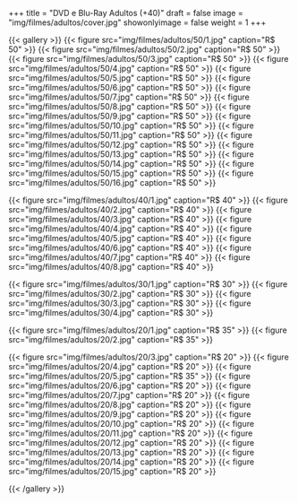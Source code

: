 +++
title = "DVD e Blu-Ray Adultos (+40)"
draft = false
image = "img/filmes/adultos/cover.jpg"
showonlyimage = false
weight = 1
+++
<!--more-->

{{< gallery >}}
{{< figure src="img/filmes/adultos/50/1.jpg" caption="R$ 50" >}}
{{< figure src="img/filmes/adultos/50/2.jpg" caption="R$ 50" >}}
{{< figure src="img/filmes/adultos/50/3.jpg" caption="R$ 50" >}}
{{< figure src="img/filmes/adultos/50/4.jpg" caption="R$ 50" >}}
{{< figure src="img/filmes/adultos/50/5.jpg" caption="R$ 50" >}}
{{< figure src="img/filmes/adultos/50/6.jpg" caption="R$ 50" >}}
{{< figure src="img/filmes/adultos/50/7.jpg" caption="R$ 50" >}}
{{< figure src="img/filmes/adultos/50/8.jpg" caption="R$ 50" >}}
{{< figure src="img/filmes/adultos/50/9.jpg" caption="R$ 50" >}}
{{< figure src="img/filmes/adultos/50/10.jpg" caption="R$ 50" >}}
{{< figure src="img/filmes/adultos/50/11.jpg" caption="R$ 50" >}}
{{< figure src="img/filmes/adultos/50/12.jpg" caption="R$ 50" >}}
{{< figure src="img/filmes/adultos/50/13.jpg" caption="R$ 50" >}}
{{< figure src="img/filmes/adultos/50/14.jpg" caption="R$ 50" >}}
{{< figure src="img/filmes/adultos/50/15.jpg" caption="R$ 50" >}}
{{< figure src="img/filmes/adultos/50/16.jpg" caption="R$ 50" >}}


{{< figure src="img/filmes/adultos/40/1.jpg" caption="R$ 40" >}}
{{< figure src="img/filmes/adultos/40/2.jpg" caption="R$ 40" >}}
{{< figure src="img/filmes/adultos/40/3.jpg" caption="R$ 40" >}}
{{< figure src="img/filmes/adultos/40/4.jpg" caption="R$ 40" >}}
{{< figure src="img/filmes/adultos/40/5.jpg" caption="R$ 40" >}}
{{< figure src="img/filmes/adultos/40/6.jpg" caption="R$ 40" >}}
{{< figure src="img/filmes/adultos/40/7.jpg" caption="R$ 40" >}}
{{< figure src="img/filmes/adultos/40/8.jpg" caption="R$ 40" >}}


{{< figure src="img/filmes/adultos/30/1.jpg" caption="R$ 30" >}}
{{< figure src="img/filmes/adultos/30/2.jpg" caption="R$ 30" >}}
{{< figure src="img/filmes/adultos/30/3.jpg" caption="R$ 30" >}}
{{< figure src="img/filmes/adultos/30/4.jpg" caption="R$ 30" >}}



{{< figure src="img/filmes/adultos/20/1.jpg" caption="R$ 35" >}}
{{< figure src="img/filmes/adultos/20/2.jpg" caption="R$ 35" >}}

{{< figure src="img/filmes/adultos/20/3.jpg" caption="R$ 20" >}}
{{< figure src="img/filmes/adultos/20/4.jpg" caption="R$ 20" >}}
{{< figure src="img/filmes/adultos/20/5.jpg" caption="R$ 35" >}}
{{< figure src="img/filmes/adultos/20/6.jpg" caption="R$ 20" >}}
{{< figure src="img/filmes/adultos/20/7.jpg" caption="R$ 20" >}}
{{< figure src="img/filmes/adultos/20/8.jpg" caption="R$ 20" >}}
{{< figure src="img/filmes/adultos/20/9.jpg" caption="R$ 20" >}}
{{< figure src="img/filmes/adultos/20/10.jpg" caption="R$ 20" >}}
{{< figure src="img/filmes/adultos/20/11.jpg" caption="R$ 20" >}}
{{< figure src="img/filmes/adultos/20/12.jpg" caption="R$ 20" >}}
{{< figure src="img/filmes/adultos/20/13.jpg" caption="R$ 20" >}}
{{< figure src="img/filmes/adultos/20/14.jpg" caption="R$ 20" >}}
{{< figure src="img/filmes/adultos/20/15.jpg" caption="R$ 20" >}}


{{< /gallery >}}
